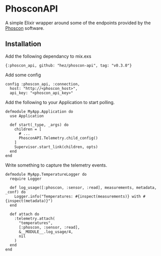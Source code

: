 # PhosconAPI

A simple Elixir wrapper around some of the endpoints provided by the [Phoscon](http://dresden-elektronik.github.io/deconz-rest-doc/) software.

## Installation

Add the following dependancy to mix.exs

`{:phoscon_api, github: "hez/phoscon-api", tag: "v0.3.0"}`

Add some config

```
config :phoscon_api, :connection,
  host: "http://<phoscon_host>",
  api_key: "<phoscon_api_key>"
```

Add the following to your Application to start polling.

```
defmodule MyApp.Application do
  use Application

  def start(_type, _args) do
    children = [
      # ...
      PhosconAPI.Telemetry.child_config()
    ]
    Supervisor.start_link(children, opts)
  end
end

```

Write something to capture the telemetry events.

```
defmodule MyApp.TemperatureLogger do
  require Logger

  def log_usage([:phoscon, :sensor, :read], measurements, metadata, _conf) do
    Logger.info("Temperatures: #{inspect(measurements)} with #{inspect(metadata)}")
  end

  def attach do
    :telemetry.attach(
      "temperatures",
      [:phoscon, :sensor, :read],
      &__MODULE__.log_usage/4,
      nil
    )
  end
end
```
